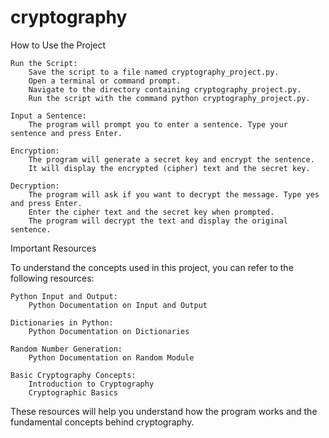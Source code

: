 # cryptography
How to Use the Project

    Run the Script:
        Save the script to a file named cryptography_project.py.
        Open a terminal or command prompt.
        Navigate to the directory containing cryptography_project.py.
        Run the script with the command python cryptography_project.py.

    Input a Sentence:
        The program will prompt you to enter a sentence. Type your sentence and press Enter.

    Encryption:
        The program will generate a secret key and encrypt the sentence.
        It will display the encrypted (cipher) text and the secret key.

    Decryption:
        The program will ask if you want to decrypt the message. Type yes and press Enter.
        Enter the cipher text and the secret key when prompted.
        The program will decrypt the text and display the original sentence.

Important Resources

To understand the concepts used in this project, you can refer to the following resources:

    Python Input and Output:
        Python Documentation on Input and Output

    Dictionaries in Python:
        Python Documentation on Dictionaries

    Random Number Generation:
        Python Documentation on Random Module

    Basic Cryptography Concepts:
        Introduction to Cryptography
        Cryptographic Basics

These resources will help you understand how the program works and the fundamental concepts behind cryptography.
